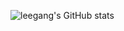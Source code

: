 ![leegang's GitHub stats](https://github-readme-stats.vercel.app/api?username=leegang123&show_icons=true&theme=radical)
